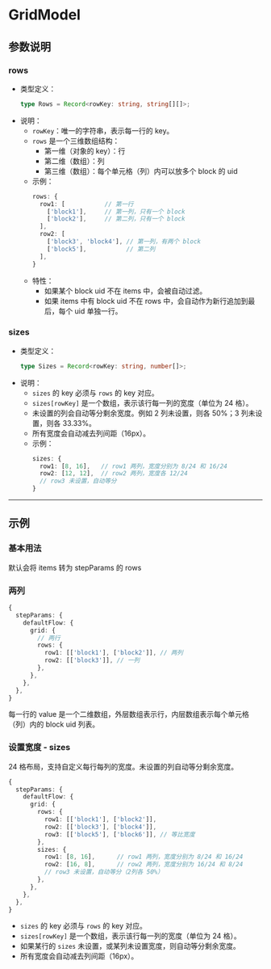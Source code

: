 # GridModel

## 参数说明

### rows

- 类型定义：
  ```ts
  type Rows = Record<rowKey: string, string[][]>;
  ```
- 说明：
  - `rowKey`：唯一的字符串，表示每一行的 key。
  - `rows` 是一个三维数组结构：
    - 第一维（对象的 key）：行
    - 第二维（数组）：列
    - 第三维（数组）：每个单元格（列）内可以放多个 block 的 uid
  - 示例：
    ```ts
    rows: {
      row1: [           // 第一行
        ['block1'],     // 第一列，只有一个 block
        ['block2'],     // 第二列，只有一个 block
      ],
      row2: [
        ['block3', 'block4'], // 第一列，有两个 block
        ['block5'],           // 第二列
      ],
    }
    ```
  - 特性：
    - 如果某个 block uid 不在 items 中，会被自动过滤。
    - 如果 items 中有 block uid 不在 rows 中，会自动作为新行追加到最后，每个 uid 单独一行。

### sizes

- 类型定义：
  ```ts
  type Sizes = Record<rowKey: string, number[]>;
  ```
- 说明：
  - `sizes` 的 key 必须与 `rows` 的 key 对应。
  - `sizes[rowKey]` 是一个数组，表示该行每一列的宽度（单位为 24 格）。
  - 未设置的列会自动等分剩余宽度。例如 2 列未设置，则各 50%；3 列未设置，则各 33.33%。
  - 所有宽度会自动减去列间距（16px）。
  - 示例：
    ```ts
    sizes: {
      row1: [8, 16],   // row1 两列，宽度分别为 8/24 和 16/24
      row2: [12, 12],  // row2 两列，宽度各 12/24
      // row3 未设置，自动等分
    }
    ```

---

## 示例

### 基本用法

默认会将 items 转为 stepParams 的 rows

<code src="./demos/grid-model-basic.tsx"></code>

### 两列

```ts
{
  stepParams: {
    defaultFlow: {
      grid: {
        // 两行
        rows: {
          row1: [['block1'], ['block2']], // 两列
          row2: [['block3']], // 一列
        },
      },
    },
  },
}
```

每一行的 value 是一个二维数组，外层数组表示行，内层数组表示每个单元格（列）内的 block uid 列表。

<code src="./demos/grid-model.tsx"></code>

### 设置宽度 - sizes

24 格布局，支持自定义每行每列的宽度。未设置的列自动等分剩余宽度。

```ts
{
  stepParams: {
    defaultFlow: {
      grid: {
        rows: {
          row1: [['block1'], ['block2']],
          row2: [['block3'], ['block4']],
          row3: [['block5'], ['block6']], // 等比宽度
        },
        sizes: {
          row1: [8, 16],      // row1 两列，宽度分别为 8/24 和 16/24
          row2: [16, 8],      // row2 两列，宽度分别为 16/24 和 8/24
          // row3 未设置，自动等分（2列各 50%）
        },
      },
    },
  },
}
```

- `sizes` 的 key 必须与 `rows` 的 key 对应。
- `sizes[rowKey]` 是一个数组，表示该行每一列的宽度（单位为 24 格）。
- 如果某行的 `sizes` 未设置，或某列未设置宽度，则自动等分剩余宽度。
- 所有宽度会自动减去列间距（16px）。

<code src="./demos/grid-model-sizes.tsx"></code>
